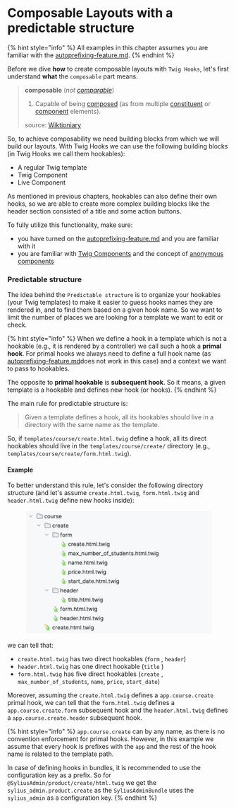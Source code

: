# Composable Layouts with a predictable structure

{% hint style="info" %}
All examples in this chapter assumes you are familiar with the [autoprefixing-feature.md](autoprefixing-feature.md "mention").&#x20;
{% endhint %}

Before we dive **how** to create composable layouts with `Twig Hooks`, let's first understand **what** the `composable` part means.

>
>
> **composable** (_not_ [_comparable_](https://en.wiktionary.org/wiki/Appendix:Glossary#comparable))
>
> 1. Capable of being [composed](https://en.wiktionary.org/wiki/compose#English) (as from multiple [constituent](https://en.wiktionary.org/wiki/constituent#Adjective) or [component](https://en.wiktionary.org/wiki/component#Adjective) elements).
>
> source: [Wiktioniary](https://en.wiktionary.org/wiki/composable)

So, to achieve composability we need building blocks from which we will build our layouts. With Twig Hooks we can use the following building blocks (in Twig Hooks we call them hookables):

* A regular Twig template
* Twig Component
* Live Component

As mentioned in previous chapters, hookables can also define their own hooks, so we are able to create more complex building blocks like the header section consisted of a title and some action buttons.&#x20;

To fully utilize this functionality, make sure:

* you have turned on the [autoprefixing-feature.md](autoprefixing-feature.md "mention") and you are familiar with it
* you are familiar with [Twig Components](https://symfony.com/bundles/ux-twig-component/current/index.html) and the concept of [anonymous components](https://symfony.com/bundles/ux-twig-component/current/index.html#anonymous-components)

### Predictable structure

The idea behind the `Predictable structure` is to organize your hookables (your Twig templates) to make it easier to guess hooks names they are rendered in, and to find them based on a given hook name. So we want to limit the number of places we are looking for a template we want to edit or check.

{% hint style="info" %}
When we define a hook in a template which is not a hookable (e.g., it is rendered by a controller) we call such a hook a **primal hook**. For primal hooks we always need to define a full hook name (as [autoprefixing-feature.md](autoprefixing-feature.md "mention")does not work in this case) and a context we want to pass to hookables.

The opposite to **primal hookable** is **subsequent hook**. So it means, a given template is a hookable and defines new hook (or hooks).
{% endhint %}

The main rule for predictable structure is:

> Given a template defines a hook, all its hookables should live in a directory with the same name as the template.

So, if `templates/course/create.html.twig` define a hook, all its direct hookables should live in the `templates/course/create/` directory (e.g., `templates/course/create/form.html.twig`).&#x20;

#### Example

To better understand this rule, let's consider the following directory structure (and let's assume `create.html.twig`, `form.html.twig` and `header.html.twig` define new hooks inside):

<figure><img src="../.gitbook/assets/CleanShot 2024-05-18 at 10.47.35@2x.png" alt=""><figcaption></figcaption></figure>

we can tell that:

* `create.html.twig` has two direct hookables (`form` , `header`)
* `header.html.twig` has one direct hookable (`title` )
* `form.html.twig` has five direct hookables (`create` , `max_number_of_students`, `name`, `price`, `start_date`)

Moreover, assuming the `create.html.twig` defines a `app.course.create` primal hook, we can tell that the `form.html.twig` defines a `app.course.create.form` subsequent hook and the `header.html.twig` defines a `app.course.create.header` subsequent hook.

{% hint style="info" %}
`app.course.create` can by any name, as there is no convention enforcement for primal hooks. However, in this example we assume that every hook is prefixes with the `app` and the rest of the hook name is related to the template path.

In case of defining hooks in bundles, it is recommended to use the configuration key as a prefix. So for `@SyliusAdmin/product/create/html.twig` we get the `sylius_admin.product.create` as the `SyliusAdminBundle` uses the `sylius_admin` as a configuration key.
{% endhint %}
